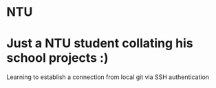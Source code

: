 # NTU
# Just a NTU student collating his school projects :)

Learning to establish a connection from local git via SSH authentication

